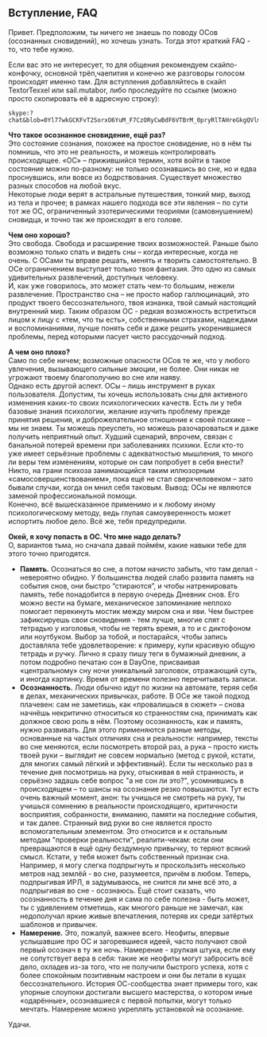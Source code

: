 ## Вступление, FAQ  
  
Привет. Предположим, ты ничего не знаешь по поводу ОСов (осознанных сновидений), но хочешь узнать. Тогда этот краткий FAQ - то, что тебе нужно.  

Если вас это не интересует, то для общения рекомендуем скайпо-конфочку, основной трёп,чаепития и конечно же разговоры голосом происходят именно там. Для вступления добавляйтесь в скайп TextorTexxel или sail.mutabor, либо проследуйте по ссылке (можно просто скопировать её в адресную строку):  


```
skype:?chat&blob=0Yl77wkGCKFvT2SorxO6YuM_F7CzORyCwBdF6VTBrM_0pryRlTAHreGkgQVlm05OIm4fXi9T0M4JF9DLSg
```

**Что такое осознанное сновидение, ещё раз?**  
Это состояние сознания, похожее на простое сновидение, но в нём ты помнишь, что это не реальность, и можешь контролировать происходящее. «ОС» – прижившийся термин, хотя войти в такое состояние можно по-разному: не только осознавшись во сне, но и едва проснувшись, или вовсе из бодрствования. Существует множество разных способов на любой вкус.  
Некоторые люди верят в астральные путешествия, тонкий мир, выход из тела и прочее; в рамках нашего подхода все эти явления – по сути тот же ОС, ограниченный эзотерическими теориями (самовнушением) сновидца, и точно так же происходят в его голове.  

**Чем оно хорошо?**  
Это свобода. Свобода и расширение твоих возможностей. Раньше было возможно только спать и видеть сны – когда интересные, когда не очень. С ОСами ты вправе решать, менять и творить самостоятельно. В ОСе ограничением выступает только твоя фантазия. Это одно из самых удивительных развлечений, доступных человеку.  
И, как уже говорилось, это может стать чем-то большим, нежели развлечение. Пространство сна – не просто набор галлюцинаций, это продукт твоего бессознательного, твоя изнанка, твой самый настоящий внутренний мир. Таким образом ОС - редкая возможность встретиться лицом к лицу с «тем, что ты есть», собственными страхами, надеждами и воспоминаниями, лучше понять себя и даже решить укоренившиеся проблемы, перед которыми пасует чисто рассудочный подход.

**А чем оно плохо?**  
Само по себе ничем; возможные опасности ОСов те же, что у любого увлечения, вызывающего сильные эмоции, не более. Они никак не угрожают твоему благополучию во сне или наяву.  
Однако есть другой аспект. ОСы – лишь инструмент в руках пользователя. Допустим, ты хочешь использовать сны для активного изменения каких-то своих психологических качеств. Есть ли у тебя базовые знания психологии, желание изучить проблему прежде принятия решения, и доброжелательное отношение к своей психике – мы не знаем. Ты можешь преуспеть, но можешь разочароваться и даже получить неприятный опыт. Худший сценарий, впрочем, связан с банальной потерей времени при заболеваниях психики. Если кто-то уже имеет серьёзные проблемы с адекватностью мышления, то много ли веры тем изменениям, которые он сам попробует в себя внести? Никто, на грани психоза занимающийся таким иллюзорным «самосовершенствованием», пока ещё не стал сверхчеловеком – зато бывали случаи, когда он мнил себя таковым. Вывод: ОСы не являются заменой профессиональной помощи.  
Конечно, всё вышесказанное применимо и к любому иному психологическому методу, ведь глупая самоуверенность может испортить любое дело. Всё же, тебя предупредили.  

**Окей, я хочу попасть в ОС. Что мне надо делать?**  
О, вариантов тьма, но сначала давай поймём, какие навыки тебе для этого точно пригодятся.   

* **Память.** Осознаться во сне, а потом начисто забыть, что там делал - невероятно обидно. У большинства людей слабо развита память на события снов, они быстро “стираются”, и чтобы натренировать память, тебе понадобится в первую очередь Дневник снов. Его можно вести на бумаге, механическое запоминание неплохо помогает перекинуть мостик между миром сна и яви. Чем быстрее зафиксируешь свои сновидения - тем лучше, многие спят с тетрадью у изголовья, чтобы не терять время, а то и с диктофоном или ноутбуком. Выбор за тобой, и постарайся, чтобы запись доставляла тебе удовлетворение: к примеру, купи красивую общую тетрадь и ручку. Лично я сразу пишу теги в бумажный дневник, а потом подробно печатаю сон в DayOne, присваивая «центральному» сну ночи уникальный заголовок, отражающий суть, и иногда картинку. Время от времени полезно перечитывать записи. 
* **Осознанность.** Люди обычно идут по жизни на автомате, теряя себя в делах, механических привычках, работе. В ОСе же такой подход плачевен: сам не заметишь, как «провалишься в сюжет» – снова начнёшь некритично относиться ко странностям сна, принимать как должное свою роль в нём. Поэтому осознанность, как и память, нужно развивать. Для этого применяются разные методы, основанные на частых отличиях сна и реальности: например, тексты во сне меняются, если посмотреть второй раз, а рука – просто кисть твоей руки – выглядит не совсем нормально (метод с рукой, кстати, для многих самый лёгкий и эффективный). Если ты несколько раз в течение дня посмотришь на руку, отыскивая в ней странность, и серьёзно задашь себе вопрос "а не сон ли это?", усомнившись в происходящем – то шансы на осознание резко повышаются. Тут есть очень важный момент, анон: ты учишься не смотреть на руку, ты учишься сомнению в реальности происходящего, критичности восприятия, собранности, вниманию, памяти на последние события, и так далее. Странный вид руки во сне является просто вспомогательным элементом. Это относится и к остальным методам "проверки реальности", реалити-чекам: если они превращаются в ещё одну бездумную привычку, то теряют всякий смысл. Кстати, у тебя может быть собственный признак сна. Например, я могу слегка подпрыгнуть и проскользить несколько метров над землёй - во сне, разумеется, причём в любом. Теперь, подпрыгивая ИРЛ, я задумываюсь, не снится ли мне всё это, а подпрыгивая во сне - осознаюсь. Ещё стоит сказать, что осознанность в течение дня и сама по себе полезна - быть может, ты с удивлением отметишь, как многого раньше не замечал, как недополучал яркие живые впечатления, потеряв их среди затёртых шаблонов и привычек.
*  **Намерение.** Это, пожалуй, важнее всего. Неофиты, впервые услышавшие про ОС и загоревшиеся идеей, часто получают свой первый осознач в ту же ночь. Намерение - хрупкая штука, если ему не сопутствует вера в себя: такие же неофиты могут забросить всё дело, охладев из-за того, что не получили быстрого успеха, хотя с более спокойным позитивным настроем и они бы летали в кущах бессознательного. История ОС-сообщества знает примеры того, как упорные слоупоки достигали высшего мастерства, о котором иные «одарённые», осознавшиеся с первой попытки, могут только мечтать. Намерение можно укреплять установкой на осознание.
  
Удачи.